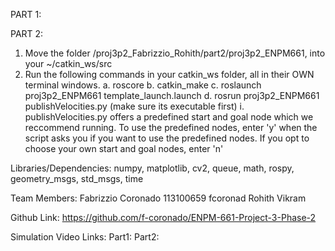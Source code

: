 PART 1:

PART 2:
1. Move the folder /proj3p2_Fabrizzio_Rohith/part2/proj3p2_ENPM661, into your ~/catkin_ws/src
2. Run the following commands in your catkin_ws folder, all in their OWN terminal windows.
	a. roscore
	b. catkin_make
	c. roslaunch proj3p2_ENPM661 template_launch.launch
	d. rosrun proj3p2_ENPM661 publishVelocities.py (make sure its executable first)
		i. publishVelocities.py offers a predefined start and goal node which we reccommend 		   running. To use the predefined nodes, enter 'y' when the script asks you if you want 			   to use the predefined nodes. If you opt to choose your own start and goal nodes, enter 'n' 

Libraries/Dependencies:
numpy, matplotlib, cv2, queue, math, rospy, geometry_msgs, std_msgs, time

Team Members:
Fabrizzio Coronado 113100659 fcoronad
Rohith Vikram 

Github Link: https://github.com/f-coronado/ENPM-661-Project-3-Phase-2

Simulation Video Links:
Part1: 
Part2:
